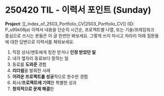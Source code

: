 # 250420 TIL - 이력서 포인트 (Sunday)
**Project**: [[_Index_of_2503_Portfolio_CV|2503_Portfolio_CV]] (ID: P_u95k08ja)
이력서 내용을 단순히 시간순, 프로젝트별 나열, 또는 기술/프레임워크 중심으로 쓰시는 분들은 이 글 한번만 봐보세요.
그렇게 쓰지 마시고 차라리 아래 질문들에 대한 답변으로 이력서를 채워보세요.
1. 직장 상사/멘토에게 칭찬 받거나 **인정 받았던 일**
2. 내가 옆자리 동료보다 잘하는 일
3. 동료를 **도와준** 경험
4. **리더쉽**을 발휘한 사례
5. **어려운 프로젝트를 성공**적으로 완수한 경험
6. 회사/**프로젝트에 기여**한 특별한 성과
7. **창의적으로 문제 해결**한 
```